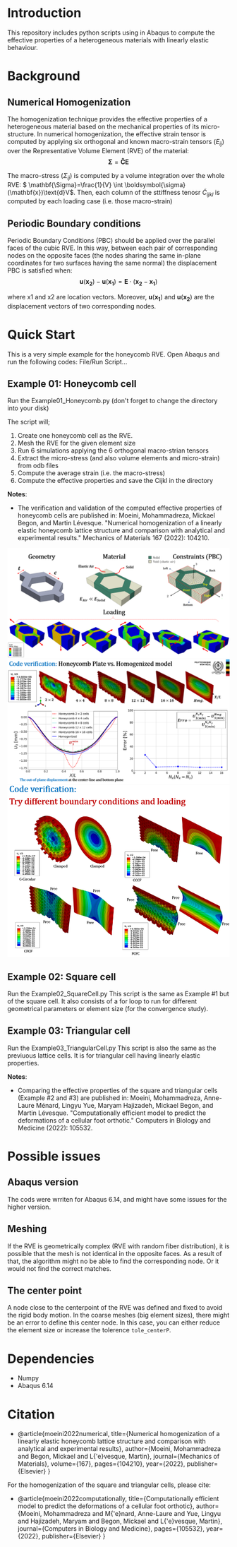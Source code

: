# Introduction
This repository includes python scripts using in Abaqus to compute the effective
properties of a heterogeneous materials with linearly elastic behaviour. 

# Background
## Numerical Homogenization
The homogenization technique provides the effective properties of a heterogeneous material 
based on the mechanical properties of its micro-structure. In numerical homogenization,
the effective strain tensor is computed by applying six orthogonal and 
known macro-strain tensors ($E_{ij}$) over the Representative Volume Element 
(RVE) of the material:
$$\mathbf{\Sigma} = \mathbf{\tilde{C}} \mathbf{E}$$

The macro-stress ($\Sigma_{ij}$) is computed by a volume integration over the
whole RVE: $ \mathbf{\Sigma}=\frac{1}{V} \int \boldsymbol{\sigma}(\mathbf{x})\text{d}V$.
Then, each column of the sttiffness tenosr $\tilde{C}_{ijkl}$ is computed by each 
loading case (i.e. those macro-strain)


## Periodic Boundary conditions
Periodic Boundary Conditions (PBC) should be applied over the parallel faces of the cubic
RVE. In this way, between each pair of corresponding nodes on the opposite faces
(the nodes sharing the same in-plane coordinates for two surfaces having the same normal)
the displacement PBC is satisfied when:
$$\mathbf{u}(\mathbf{x_2})-\mathbf{u}(\mathbf{x_1})=\mathbf{E}\cdot(\mathbf{x_2}-\mathbf{x_1})$$

where x1 and x2 are location vectors. Moreover,
$\mathbf{u}(\mathbf{x_1})$ and $\mathbf{u}(\mathbf{x_2})$ are the displacement
vectors of two corresponding nodes. 



# Quick Start
This is a very simple example for the honeycomb RVE.
Open Abaqus and run the following codes: File/Run Script...

## Example 01: Honeycomb cell 
Run the Example01_Honeycomb.py (don't forget to change the directory into your disk)

The script will;
1. Create one honeycomb cell as the RVE.
2. Mesh the RVE for the given element size
3. Run 6 simulations applying the 6 orthogonal macro-strian tensors
4. Extract the micro-stress (and also volume elements and micro-strain) from odb files
5. Compute the average strain (i.e. the macro-stress)
6. Compute the effective properties and save the Cijkl in the directory

**Notes**: 
- The verification and validation of the computed effective properties of honeycomb
cells are published in:
Moeini, Mohammadreza, Mickael Begon, and Martin Lévesque. 
"Numerical homogenization of a linearly elastic honeycomb lattice structure
and comparison with analytical and experimental results." Mechanics of Materials 167 (2022): 104210.

![Ex1 Honeycomb Homogenization](Figures/Fig01_Example1HoneycombHomogenization.PNG)
![Ex1 Test number of cells](Figures/Fig02_Example1TestNumberofCells.PNG)
![Ex1 Test BC](Figures/Fig03_Example1TestBC.PNG)


## Example 02: Square cell 
Run the Example02_SquareCell.py 
This script is the same as Example #1 but of the square cell. It also consists
of a for loop to run for different geometrical parameters or element size (for
the convergence study).

## Example 03: Triangular cell 
Run the Example03_TriangularCell.py 
This script is also the same as the previuous lattice cells. It is for triangular
cell having linearly elastic properties. 

**Notes**: 
- Comparing the effective properties of the square and triangular cells
(Example #2 and #3) are published in: 
Moeini, Mohammadreza, Anne-Laure Ménard, Lingyu Yue, Maryam Hajizadeh, 
Mickael Begon, and Martin Lévesque. "Computationally efficient model to 
predict the deformations of a cellular foot orthotic." Computers in Biology and 
Medicine (2022): 105532. 


# Possible issues 
## Abaqus version
The cods were wrriten for Abaqus 6.14, and might have some issues for the higher version. 

## Meshing 
If the RVE is geometrically complex (RVE with random fiber distribution), it is 
possible that the mesh is not identical in the opposite faces. As a result of that, the 
algorithm might no be able to find the corresponding node. Or it would not find 
the correct matches. 

## The center point
A node close to the centerpoint of the RVE was defined and fixed to avoid the 
rigid body motion. In the coarse meshes (big element sizes), there might be an error
to define this center node. In this case, you can either reduce the element size
or increase the tolerence `tole_centerP`. 



# Dependencies
- Numpy 
- Abaqus 6.14


# Citation
- @article{moeini2022numerical,
  title={Numerical homogenization of a linearly elastic honeycomb lattice structure and comparison with analytical and experimental results},
  author={Moeini, Mohammadreza and Begon, Mickael and L{\'e}vesque, Martin},
  journal={Mechanics of Materials},
  volume={167},
  pages={104210},
  year={2022},
  publisher={Elsevier}
}

For the homogenization of the square and triangular cells, please cite:
- @article{moeini2022computationally,
  title={Computationally efficient model to predict the deformations of a cellular foot orthotic},
  author={Moeini, Mohammadreza and M{\'e}nard, Anne-Laure and Yue, Lingyu and Hajizadeh, Maryam and Begon, Mickael and L{\'e}vesque, Martin},
  journal={Computers in Biology and Medicine},
  pages={105532},
  year={2022},
  publisher={Elsevier}
}

 
